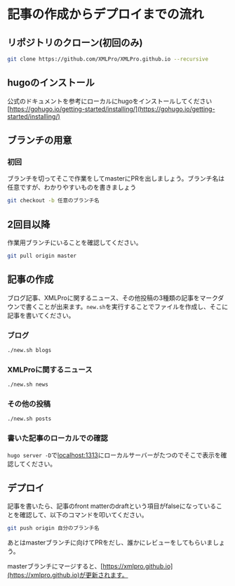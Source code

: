 # 記事の作成からデプロイまでの流れ

## リポジトリのクローン(初回のみ)
```bash
git clone https://github.com/XMLPro/XMLPro.github.io --recursive
```

##  hugoのインストール

公式のドキュメントを参考にローカルにhugoをインストールしてください
[https://gohugo.io/getting-started/installing/](https://gohugo.io/getting-started/installing/)


## ブランチの用意

### 初回

ブランチを切ってそこで作業をしてmasterにPRを出しましょう。ブランチ名は任意ですが、わかりやすいものを書きましょう

```bash
git checkout -b 任意のブランチ名
```

## 2回目以降

作業用ブランチにいることを確認してください。

```bash
git pull origin master
```

## 記事の作成

ブログ記事、XMLProに関するニュース、その他投稿の3種類の記事をマークダウンで書くことが出来ます。`new.sh`を実行することでファイルを作成し、そこに記事を書いてください。

### ブログ

```bash
./new.sh blogs
```

### XMLProに関するニュース

```bash
./new.sh news
```

### その他の投稿

```bash
./new.sh posts
```

### 書いた記事のローカルでの確認

`hugo server -D`で[localhost:1313](localhost:1313)にローカルサーバーがたつのでそこで表示を確認してください。

## デプロイ

記事を書いたら、記事のfront matterのdraftという項目がfalseになっていることを確認して、以下のコマンドを叩いてください。

```bash
git push origin 自分のブランチ名
```

あとはmasterブランチに向けてPRをだし、誰かにレビューをしてもらいましょう。

masterブランチにマージすると、[https://xmlpro.github.io](https://xmlpro.github.io)が更新されます。
